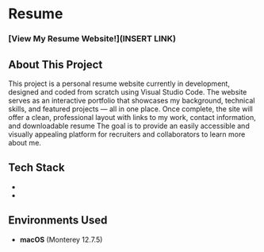# Resume

 ### [View My Resume Website!](INSERT LINK)

<h2>About This Project</h2>
This project is a personal resume website currently in development, designed and coded from scratch using Visual Studio Code. The website serves as an interactive portfolio that showcases my background, technical skills, and featured projects — all in one place. Once complete, the site will offer a clean, professional layout with links to my work, contact information, and downloadable resume The goal is to provide an easily accessible and visually appealing platform for recruiters and collaborators to learn more about me.

<br />


<h2>Tech Stack</h2>

- <b></b>
- <b></b> 

<h2>Environments Used</h2>

- <b>macOS</b> (Monterey 12.7.5)
